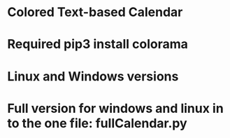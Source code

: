 # Colored Text-based Calendar
# Required pip3 install colorama
# Linux and Windows versions 
# Full version for windows and linux in to the one file: fullCalendar.py
